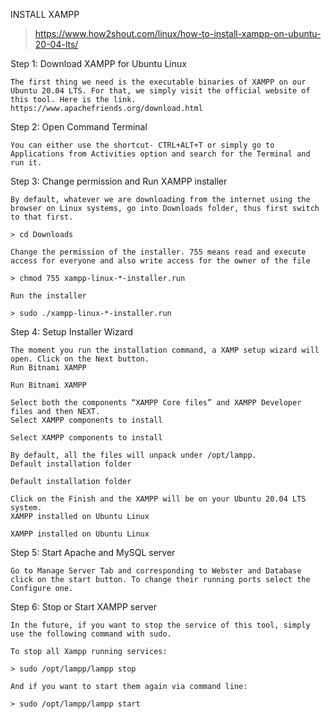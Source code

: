 INSTALL XAMPP
> https://www.how2shout.com/linux/how-to-install-xampp-on-ubuntu-20-04-lts/

Step 1: Download XAMPP for Ubuntu Linux

    The first thing we need is the executable binaries of XAMPP on our Ubuntu 20.04 LTS. For that, we simply visit the official website of this tool. Here is the link. https://www.apachefriends.org/download.html

Step 2: Open Command Terminal

    You can either use the shortcut- CTRL+ALT+T or simply go to Applications from Activities option and search for the Terminal and run it.

Step 3: Change permission and Run XAMPP installer

    By default, whatever we are downloading from the internet using the browser on Linux systems, go into Downloads folder, thus first switch to that first.

    > cd Downloads

    Change the permission of the installer. 755 means read and execute access for everyone and also write access for the owner of the file

    > chmod 755 xampp-linux-*-installer.run

    Run the installer

    > sudo ./xampp-linux-*-installer.run

Step 4: Setup Installer Wizard

    The moment you run the installation command, a XAMP setup wizard will open. Click on the Next button.
    Run Bitnami XAMPP

    Run Bitnami XAMPP

    Select both the components “XAMPP Core files” and XAMPP Developer files and then NEXT.
    Select XAMPP components to install

    Select XAMPP components to install

    By default, all the files will unpack under /opt/lampp.
    Default installation folder

    Default installation folder

    Click on the Finish and the XAMPP will be on your Ubuntu 20.04 LTS system.
    XAMPP installed on Ubuntu Linux

    XAMPP installed on Ubuntu Linux

Step 5: Start Apache and MySQL server

    Go to Manage Server Tab and corresponding to Webster and Database click on the start button. To change their running ports select the Configure one.

Step 6: Stop or Start XAMPP server

    In the future, if you want to stop the service of this tool, simply use the following command with sudo.

    To stop all Xampp running services:

    > sudo /opt/lampp/lampp stop

    And if you want to start them again via command line:

    > sudo /opt/lampp/lampp start